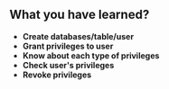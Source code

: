 ## What you have learned?

- **Create databases/table/user**
- **Grant privileges to user**
- **Know about each type of privileges**
- **Check user's privileges**
- **Revoke privileges**
